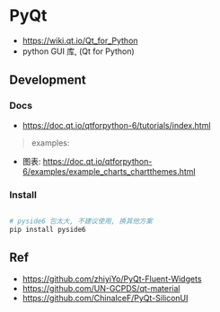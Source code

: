 # PyQt

- <https://wiki.qt.io/Qt_for_Python>
- python GUI 库, (Qt for Python)

## Development

### Docs

- <https://doc.qt.io/qtforpython-6/tutorials/index.html>

> examples:

- 图表: <https://doc.qt.io/qtforpython-6/examples/example_charts_chartthemes.html>

### Install

```ruby

# pyside6 包太大, 不建议使用, 换其他方案
pip install pyside6

```

## Ref

- <https://github.com/zhiyiYo/PyQt-Fluent-Widgets>
- <https://github.com/UN-GCPDS/qt-material>
- <https://github.com/ChinaIceF/PyQt-SiliconUI>
